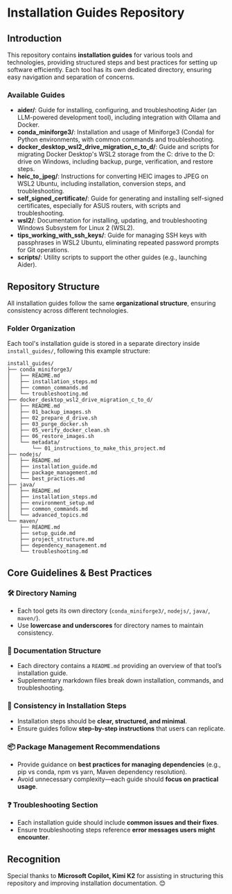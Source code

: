 # Installation Guides Repository

## Introduction
This repository contains **installation guides** for various tools and technologies, providing structured steps and best practices for setting up software efficiently. Each tool has its own dedicated directory, ensuring easy navigation and separation of concerns.

### Available Guides
- **aider/**: Guide for installing, configuring, and troubleshooting Aider (an LLM-powered development tool), including integration with Ollama and Docker.
- **conda_miniforge3/**: Installation and usage of Miniforge3 (Conda) for Python environments, with common commands and troubleshooting.
- **docker_desktop_wsl2_drive_migration_c_to_d/**: Guide and scripts for migrating Docker Desktop's WSL2 storage from the C: drive to the D: drive on Windows, including backup, purge, verification, and restore steps.
- **heic_to_jpeg/**: Instructions for converting HEIC images to JPEG on WSL2 Ubuntu, including installation, conversion steps, and troubleshooting.
- **self_signed_certificate/**: Guide for generating and installing self-signed certificates, especially for ASUS routers, with scripts and troubleshooting.
- **wsl2/**: Documentation for installing, updating, and troubleshooting Windows Subsystem for Linux 2 (WSL2).
- **tips_working_with_ssh_keys/**: Guide for managing SSH keys with passphrases in WSL2 Ubuntu, eliminating repeated password prompts for Git operations.
- **scripts/**: Utility scripts to support the other guides (e.g., launching Aider).

## Repository Structure
All installation guides follow the same **organizational structure**, ensuring consistency across different technologies.

### Folder Organization
Each tool's installation guide is stored in a separate directory inside `install_guides/`, following this example structure:

```
install_guides/
├── conda_miniforge3/
│   ├── README.md
│   ├── installation_steps.md
│   ├── common_commands.md
│   └── troubleshooting.md
├── docker_desktop_wsl2_drive_migration_c_to_d/
│   ├── README.md
│   ├── 01_backup_images.sh
│   ├── 02_prepare_d_drive.sh
│   ├── 03_purge_docker.sh
│   ├── 05_verify_docker_clean.sh
│   ├── 06_restore_images.sh
│   └── metadata/
│       └── 01_instructions_to_make_this_project.md
├── nodejs/
│   ├── README.md
│   ├── installation_guide.md
│   ├── package_management.md
│   └── best_practices.md
├── java/
│   ├── README.md
│   ├── installation_steps.md
│   ├── environment_setup.md
│   ├── common_commands.md
│   └── advanced_topics.md
└── maven/
    ├── README.md
    ├── setup_guide.md
    ├── project_structure.md
    ├── dependency_management.md
    └── troubleshooting.md
```

## Core Guidelines & Best Practices

### 🛠 Directory Naming
- Each tool gets its own directory (`conda_miniforge3/`, `nodejs/`, `java/`, `maven/`).
- Use **lowercase and underscores** for directory names to maintain consistency.

### 📖 Documentation Structure
- Each directory contains a `README.md` providing an overview of that tool’s installation guide.
- Supplementary markdown files break down installation, commands, and troubleshooting.

### 🔄 Consistency in Installation Steps
- Installation steps should be **clear, structured, and minimal**.
- Ensure guides follow **step-by-step instructions** that users can replicate.

### 📦 Package Management Recommendations
- Provide guidance on **best practices for managing dependencies** (e.g., pip vs conda, npm vs yarn, Maven dependency resolution).
- Avoid unnecessary complexity—each guide should **focus on practical usage**.

### ❓ Troubleshooting Section
- Each installation guide should include **common issues and their fixes**.
- Ensure troubleshooting steps reference **error messages users might encounter**.

## Recognition
Special thanks to **Microsoft Copilot, Kimi K2** for assisting in structuring this repository and improving installation documentation. 😊
